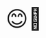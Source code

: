 <!DOCTYPE html>
<html>
<body style="text-align: center;">
    <span style="font-size: 50px;">😊🍰</span>
</body>
</html>
